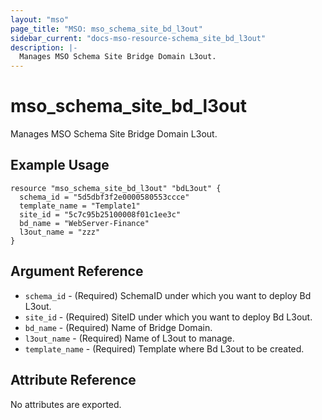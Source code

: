```yaml
---
layout: "mso"
page_title: "MSO: mso_schema_site_bd_l3out"
sidebar_current: "docs-mso-resource-schema_site_bd_l3out"
description: |-
  Manages MSO Schema Site Bridge Domain L3out.
---
```


# mso_schema_site_bd_l3out #

Manages MSO Schema Site Bridge Domain L3out.

## Example Usage ##

```hcl
resource "mso_schema_site_bd_l3out" "bdL3out" {
  schema_id = "5d5dbf3f2e0000580553ccce"
  template_name = "Template1"
  site_id = "5c7c95b25100008f01c1ee3c"
  bd_name = "WebServer-Finance"
  l3out_name = "zzz"
}
```

## Argument Reference ##

* `schema_id` - (Required) SchemaID under which you want to deploy Bd L3out.
* `site_id` - (Required) SiteID under which you want to deploy Bd L3out.
* `bd_name` - (Required) Name of Bridge Domain.
* `l3out_name` - (Required) Name of L3out to manage.
* `template_name` - (Required) Template where Bd L3out to be created.

## Attribute Reference ##

No attributes are exported.
